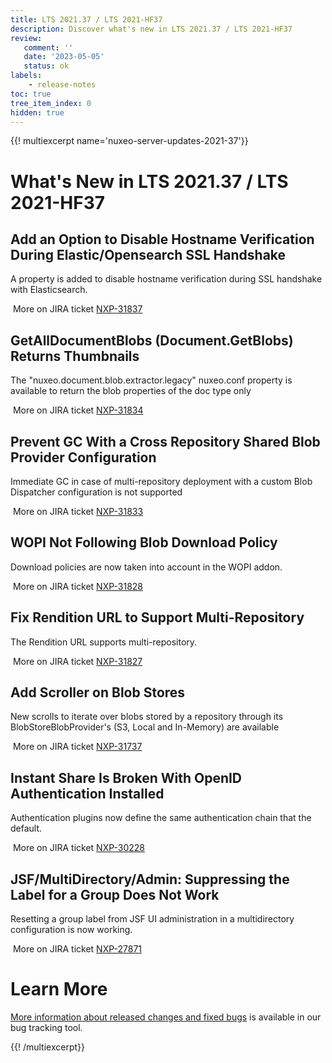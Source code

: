 ```yaml
---
title: LTS 2021.37 / LTS 2021-HF37
description: Discover what's new in LTS 2021.37 / LTS 2021-HF37
review:
   comment: ''
   date: '2023-05-05'
   status: ok
labels:
    - release-notes
toc: true
tree_item_index: 0
hidden: true
---
```


{{! multiexcerpt name='nuxeo-server-updates-2021-37'}}
# What's New in LTS 2021.37 / LTS 2021-HF37

## Add an Option to Disable Hostname Verification During Elastic/Opensearch SSL Handshake


A property is added to disable hostname verification during SSL handshake with Elasticsearch.

<i class="fa fa-long-arrow-right" aria-hidden="true"></i>&nbsp;More on JIRA ticket [NXP-31837](https://jira.nuxeo.com/browse/NXP-31837)

## GetAllDocumentBlobs (Document.GetBlobs) Returns Thumbnails


The "nuxeo.document.blob.extractor.legacy" nuxeo.conf property is available to return the blob properties of the doc type only

<i class="fa fa-long-arrow-right" aria-hidden="true"></i>&nbsp;More on JIRA ticket [NXP-31834](https://jira.nuxeo.com/browse/NXP-31834)

## Prevent GC With a Cross Repository Shared Blob Provider Configuration


Immediate GC in case of multi-repository deployment with a custom Blob Dispatcher configuration is not supported

<i class="fa fa-long-arrow-right" aria-hidden="true"></i>&nbsp;More on JIRA ticket [NXP-31833](https://jira.nuxeo.com/browse/NXP-31833)

## WOPI Not Following Blob Download Policy


Download policies are now taken into account in the WOPI addon.

<i class="fa fa-long-arrow-right" aria-hidden="true"></i>&nbsp;More on JIRA ticket [NXP-31828](https://jira.nuxeo.com/browse/NXP-31828)

## Fix Rendition URL to Support Multi-Repository


The Rendition URL supports multi-repository.

<i class="fa fa-long-arrow-right" aria-hidden="true"></i>&nbsp;More on JIRA ticket [NXP-31827](https://jira.nuxeo.com/browse/NXP-31827)

## Add Scroller on Blob Stores


New scrolls to iterate over blobs stored by a repository through its BlobStoreBlobProvider's (S3, Local and In-Memory) are available

<i class="fa fa-long-arrow-right" aria-hidden="true"></i>&nbsp;More on JIRA ticket [NXP-31737](https://jira.nuxeo.com/browse/NXP-31737)

## Instant Share Is Broken With OpenID Authentication Installed


Authentication plugins now define the same authentication chain that the default.

<i class="fa fa-long-arrow-right" aria-hidden="true"></i>&nbsp;More on JIRA ticket [NXP-30228](https://jira.nuxeo.com/browse/NXP-30228)

## JSF/MultiDirectory/Admin: Suppressing the Label for a Group Does Not Work


Resetting a group label from JSF UI administration in a multidirectory configuration is now working.

<i class="fa fa-long-arrow-right" aria-hidden="true"></i>&nbsp;More on JIRA ticket [NXP-27871](https://jira.nuxeo.com/browse/NXP-27871)


# Learn More

[More information about released changes and fixed bugs](https://jira.nuxeo.com/secure/ReleaseNote.jspa?projectId=10011&version=22266) is available in our bug tracking tool.

{{! /multiexcerpt}}
